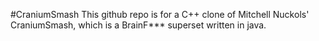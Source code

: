 #CraniumSmash
This github repo is for a C++ clone of Mitchell Nuckols' CraniumSmash, which is a BrainF\*\*\* superset written in java.
